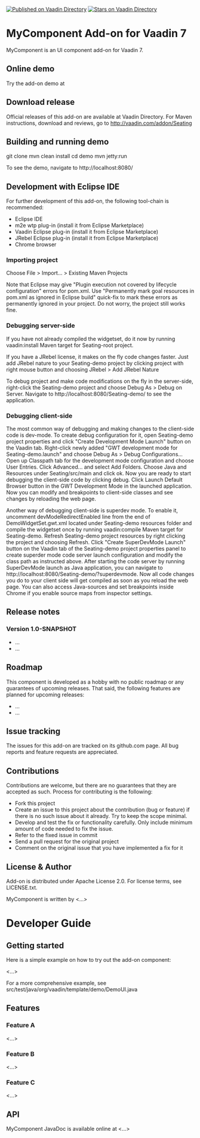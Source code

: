 [![Published on Vaadin  Directory](https://img.shields.io/badge/Vaadin%20Directory-published-00b4f0.svg)](https://vaadin.com/directory/component/seating-add-on)
[![Stars on Vaadin Directory](https://img.shields.io/vaadin-directory/star/seating-add-on.svg)](https://vaadin.com/directory/component/seating-add-on)

# MyComponent Add-on for Vaadin 7

MyComponent is an UI component add-on for Vaadin 7.

## Online demo

Try the add-on demo at <url of the online demo>

## Download release

Official releases of this add-on are available at Vaadin Directory. For Maven instructions, download and reviews, go to http://vaadin.com/addon/Seating

## Building and running demo

git clone <url of the MyComponent repository>
mvn clean install
cd demo
mvn jetty:run

To see the demo, navigate to http://localhost:8080/

## Development with Eclipse IDE

For further development of this add-on, the following tool-chain is recommended:
- Eclipse IDE
- m2e wtp plug-in (install it from Eclipse Marketplace)
- Vaadin Eclipse plug-in (install it from Eclipse Marketplace)
- JRebel Eclipse plug-in (install it from Eclipse Marketplace)
- Chrome browser

### Importing project

Choose File > Import... > Existing Maven Projects

Note that Eclipse may give "Plugin execution not covered by lifecycle configuration" errors for pom.xml. Use "Permanently mark goal resources in pom.xml as ignored in Eclipse build" quick-fix to mark these errors as permanently ignored in your project. Do not worry, the project still works fine. 

### Debugging server-side

If you have not already compiled the widgetset, do it now by running vaadin:install Maven target for Seating-root project.

If you have a JRebel license, it makes on the fly code changes faster. Just add JRebel nature to your Seating-demo project by clicking project with right mouse button and choosing JRebel > Add JRebel Nature

To debug project and make code modifications on the fly in the server-side, right-click the Seating-demo project and choose Debug As > Debug on Server. Navigate to http://localhost:8080/Seating-demo/ to see the application.

### Debugging client-side

The most common way of debugging and making changes to the client-side code is dev-mode. To create debug configuration for it, open Seating-demo project properties and click "Create Development Mode Launch" button on the Vaadin tab. Right-click newly added "GWT development mode for Seating-demo.launch" and choose Debug As > Debug Configurations... Open up Classpath tab for the development mode configuration and choose User Entries. Click Advanced... and select Add Folders. Choose Java and Resources under Seating/src/main and click ok. Now you are ready to start debugging the client-side code by clicking debug. Click Launch Default Browser button in the GWT Development Mode in the launched application. Now you can modify and breakpoints to client-side classes and see changes by reloading the web page. 

Another way of debugging client-side is superdev mode. To enable it, uncomment devModeRedirectEnabled line from the end of DemoWidgetSet.gwt.xml located under Seating-demo resources folder and compile the widgetset once by running vaadin:compile Maven target for Seating-demo. Refresh Seating-demo project resources by right clicking the project and choosing Refresh. Click "Create SuperDevMode Launch" button on the Vaadin tab of the Seating-demo project properties panel to create superder mode code server launch configuration and modify the class path as instructed above. After starting the code server by running SuperDevMode launch as Java application, you can navigate to http://localhost:8080/Seating-demo/?superdevmode. Now all code changes you do to your client side will get compiled as soon as you reload the web page. You can also access Java-sources and set breakpoints inside Chrome if you enable source maps from inspector settings. 

 
## Release notes

### Version 1.0-SNAPSHOT
- ...
- ...

## Roadmap

This component is developed as a hobby with no public roadmap or any guarantees of upcoming releases. That said, the following features are planned for upcoming releases:
- ...
- ...

## Issue tracking

The issues for this add-on are tracked on its github.com page. All bug reports and feature requests are appreciated. 

## Contributions

Contributions are welcome, but there are no guarantees that they are accepted as such. Process for contributing is the following:
- Fork this project
- Create an issue to this project about the contribution (bug or feature) if there is no such issue about it already. Try to keep the scope minimal.
- Develop and test the fix or functionality carefully. Only include minimum amount of code needed to fix the issue.
- Refer to the fixed issue in commit
- Send a pull request for the original project
- Comment on the original issue that you have implemented a fix for it

## License & Author

Add-on is distributed under Apache License 2.0. For license terms, see LICENSE.txt.

MyComponent is written by <...>

# Developer Guide

## Getting started

Here is a simple example on how to try out the add-on component:

<...>

For a more comprehensive example, see src/test/java/org/vaadin/template/demo/DemoUI.java

## Features

### Feature A

<...>

### Feature B

<...>

### Feature C

<...>

## API

MyComponent JavaDoc is available online at <...>
